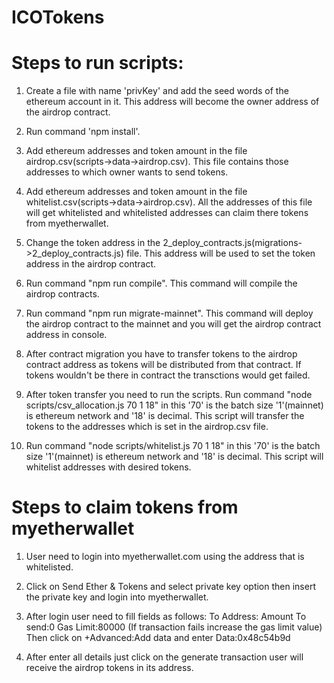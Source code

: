 # ICOTokens

# Steps to run scripts:

1) Create a file with name 'privKey' and add the seed words of the ethereum account in it. This address will become the owner address of the airdrop contract.

2) Run command 'npm install'.

3) Add ethereum addresses and token amount in the file airdrop.csv(scripts->data->airdrop.csv). This file contains those addresses to which owner wants to send tokens.

4) Add ethereum addresses and token amount in the file whitelist.csv(scripts->data->airdrop.csv). All the addresses of this file will get whitelisted and whitelisted addresses can claim there tokens from myetherwallet.

5) Change the token address in the 2_deploy_contracts.js(migrations->2_deploy_contracts.js) file. This address will be used to set the token address in the airdrop contract.

6) Run command "npm run compile". This command will compile the airdrop contracts.

7) Run command "npm run migrate-mainnet". This command will deploy the airdrop contract to the mainnet and you will get the airdrop contract address in console.

8) After contract migration you have to transfer tokens to the airdrop contract address as tokens will be distributed from that contract. If tokens wouldn't be there in contract the transctions would get failed.

9) After token transfer you need to run the scripts. Run command "node scripts/csv_allocation.js 70 1 18" in this '70' is the batch size '1'(mainnet) is ethereum network and '18' is decimal. This script will transfer the tokens to the addresses which is set in the airdrop.csv file.

10) Run command "node scripts/whitelist.js 70 1 18" in this '70' is the batch size '1'(mainnet) is ethereum network and '18' is decimal. This script will whitelist addresses with desired tokens.

# Steps to claim tokens from myetherwallet

1) User need to login into myetherwallet.com using the address that is whitelisted.

2) Click on Send Ether & Tokens and select private key option then insert the private key and login into myetherwallet.

3) After login user need to fill fields as follows:
	To Address: <Airdrop contract address>
	Amount To send:0
	Gas Limit:80000 (If transaction fails increase the gas limit value)
 Then click on +Advanced:Add data and enter 
    Data:0x48c54b9d

4) After enter all details just click on the generate transaction user will receive the airdrop tokens in its address.




